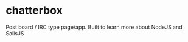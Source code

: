 chatterbox
==========

Post board / IRC type page/app.  Built to learn more about NodeJS and SailsJS
